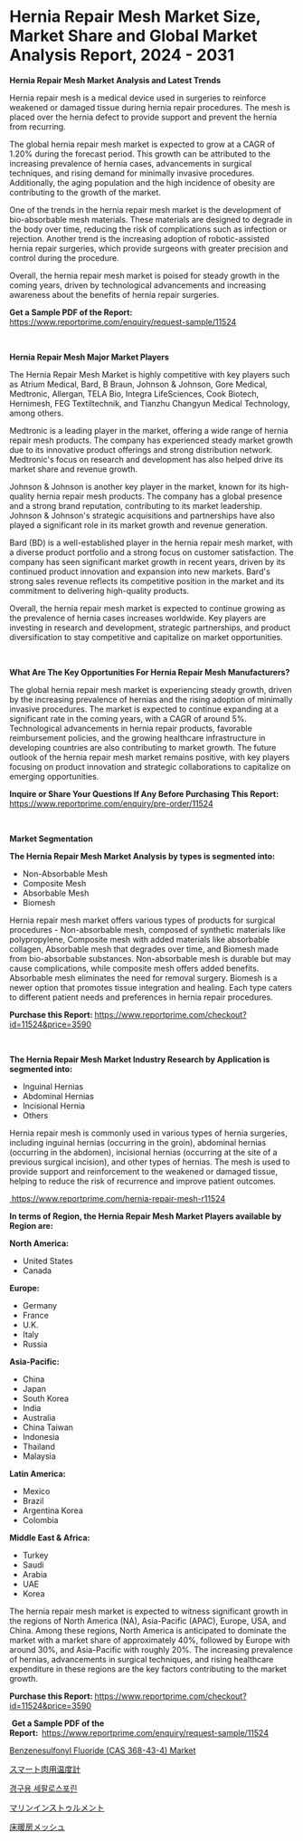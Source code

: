 <p><h1>Hernia Repair Mesh Market Size, Market Share and Global Market Analysis Report, 2024 - 2031</h1></p><p><strong>Hernia Repair Mesh Market Analysis and Latest Trends</strong></p>
<p><p>Hernia repair mesh is a medical device used in surgeries to reinforce weakened or damaged tissue during hernia repair procedures. The mesh is placed over the hernia defect to provide support and prevent the hernia from recurring.</p><p>The global hernia repair mesh market is expected to grow at a CAGR of 1.20% during the forecast period. This growth can be attributed to the increasing prevalence of hernia cases, advancements in surgical techniques, and rising demand for minimally invasive procedures. Additionally, the aging population and the high incidence of obesity are contributing to the growth of the market.</p><p>One of the trends in the hernia repair mesh market is the development of bio-absorbable mesh materials. These materials are designed to degrade in the body over time, reducing the risk of complications such as infection or rejection. Another trend is the increasing adoption of robotic-assisted hernia repair surgeries, which provide surgeons with greater precision and control during the procedure.</p><p>Overall, the hernia repair mesh market is poised for steady growth in the coming years, driven by technological advancements and increasing awareness about the benefits of hernia repair surgeries.</p></p>
<p><strong>Get a Sample PDF of the Report:&nbsp;</strong> <a href="https://www.reportprime.com/enquiry/request-sample/11524">https://www.reportprime.com/enquiry/request-sample/11524</a></p>
<p>&nbsp;</p>
<p><strong>Hernia Repair Mesh Major Market Players</strong></p>
<p><p>The Hernia Repair Mesh Market is highly competitive with key players such as Atrium Medical, Bard, B Braun, Johnson & Johnson, Gore Medical, Medtronic, Allergan, TELA Bio, Integra LifeSciences, Cook Biotech, Hernimesh, FEG Textiltechnik, and Tianzhu Changyun Medical Technology, among others.</p><p>Medtronic is a leading player in the market, offering a wide range of hernia repair mesh products. The company has experienced steady market growth due to its innovative product offerings and strong distribution network. Medtronic's focus on research and development has also helped drive its market share and revenue growth.</p><p>Johnson & Johnson is another key player in the market, known for its high-quality hernia repair mesh products. The company has a global presence and a strong brand reputation, contributing to its market leadership. Johnson & Johnson's strategic acquisitions and partnerships have also played a significant role in its market growth and revenue generation.</p><p>Bard (BD) is a well-established player in the hernia repair mesh market, with a diverse product portfolio and a strong focus on customer satisfaction. The company has seen significant market growth in recent years, driven by its continued product innovation and expansion into new markets. Bard's strong sales revenue reflects its competitive position in the market and its commitment to delivering high-quality products.</p><p>Overall, the hernia repair mesh market is expected to continue growing as the prevalence of hernia cases increases worldwide. Key players are investing in research and development, strategic partnerships, and product diversification to stay competitive and capitalize on market opportunities.</p></p>
<p>&nbsp;</p>
<p><strong>What Are The Key Opportunities For Hernia Repair Mesh Manufacturers?</strong></p>
<p><p>The global hernia repair mesh market is experiencing steady growth, driven by the increasing prevalence of hernias and the rising adoption of minimally invasive procedures. The market is expected to continue expanding at a significant rate in the coming years, with a CAGR of around 5%. Technological advancements in hernia repair products, favorable reimbursement policies, and the growing healthcare infrastructure in developing countries are also contributing to market growth. The future outlook of the hernia repair mesh market remains positive, with key players focusing on product innovation and strategic collaborations to capitalize on emerging opportunities.</p></p>
<p><strong>Inquire or Share Your Questions If Any Before Purchasing This Report:</strong> <a href="https://www.reportprime.com/enquiry/pre-order/11524">https://www.reportprime.com/enquiry/pre-order/11524</a></p>
<p>&nbsp;</p>
<p><strong>Market Segmentation</strong></p>
<p><strong>The Hernia Repair Mesh Market Analysis by types is segmented into:</strong></p>
<p><ul><li>Non-Absorbable Mesh</li><li>Composite Mesh</li><li>Absorbable Mesh</li><li>Biomesh</li></ul></p>
<p><p>Hernia repair mesh market offers various types of products for surgical procedures - Non-absorbable mesh, composed of synthetic materials like polypropylene, Composite mesh with added materials like absorbable collagen, Absorbable mesh that degrades over time, and Biomesh made from bio-absorbable substances. Non-absorbable mesh is durable but may cause complications, while composite mesh offers added benefits. Absorbable mesh eliminates the need for removal surgery. Biomesh is a newer option that promotes tissue integration and healing. Each type caters to different patient needs and preferences in hernia repair procedures.</p></p>
<p><strong>Purchase this Report:&nbsp;</strong><a href="https://www.reportprime.com/checkout?id=11524&price=3590">https://www.reportprime.com/checkout?id=11524&price=3590</a></p>
<p>&nbsp;</p>
<p><strong>The Hernia Repair Mesh Market Industry Research by Application is segmented into:</strong></p>
<p><ul><li>Inguinal Hernias</li><li>Abdominal Hernias</li><li>Incisional Hernia</li><li>Others</li></ul></p>
<p><p>Hernia repair mesh is commonly used in various types of hernia surgeries, including inguinal hernias (occurring in the groin), abdominal hernias (occurring in the abdomen), incisional hernias (occurring at the site of a previous surgical incision), and other types of hernias. The mesh is used to provide support and reinforcement to the weakened or damaged tissue, helping to reduce the risk of recurrence and improve patient outcomes.</p></p>
<p><a href="https://www.reportprime.com/hernia-repair-mesh-r11524">&nbsp;https://www.reportprime.com/hernia-repair-mesh-r11524</a></p>
<p><strong>In terms of Region, the Hernia Repair Mesh Market Players available by Region are:</strong></p>
<p>
    <p> <strong> North America: </strong>
        <ul>
            <li>United States</li>
            <li>Canada</li>
        </ul>
        </p> 
    <p> <strong> Europe: </strong>
        <ul>
            <li>Germany</li>
            <li>France</li>
            <li>U.K.</li>
            <li>Italy</li>
            <li>Russia</li>
        </ul>
        </p> 
    <p> <strong> Asia-Pacific: </strong>
        <ul>
            <li>China</li>
            <li>Japan</li>
            <li>South Korea</li>
            <li>India</li>
            <li>Australia</li>
            <li>China Taiwan</li>
            <li>Indonesia</li>
            <li>Thailand</li>
            <li>Malaysia</li>
        </ul>
        </p> 
    <p> <strong> Latin America: </strong>
        <ul>
            <li>Mexico</li>
            <li>Brazil</li>
            <li>Argentina Korea</li>
            <li>Colombia</li>
        </ul>
        </p> 
    <p> <strong> Middle East & Africa: </strong>
        <ul>
            <li>Turkey</li>
            <li>Saudi</li>
            <li>Arabia</li>
            <li>UAE</li>
            <li>Korea</li>
        </ul>
    </p>
    </p>
<p><p>The hernia repair mesh market is expected to witness significant growth in the regions of North America (NA), Asia-Pacific (APAC), Europe, USA, and China. Among these regions, North America is anticipated to dominate the market with a market share of approximately 40%, followed by Europe with around 30%, and Asia-Pacific with roughly 20%. The increasing prevalence of hernias, advancements in surgical techniques, and rising healthcare expenditure in these regions are the key factors contributing to the market growth.</p></p>
<p><strong>Purchase this Report: </strong><a href="https://www.reportprime.com/checkout?id=11524&price=3590">https://www.reportprime.com/checkout?id=11524&price=3590</a></p>
<p>&nbsp;<strong>Get a Sample PDF of the Report:&nbsp;&nbsp;</strong><a href="https://www.reportprime.com/enquiry/request-sample/11524">https://www.reportprime.com/enquiry/request-sample/11524</a></p>
<p><strong></strong></p>
<p><p><a href="https://github.com/sonuprakash1/Market-Research-Report-List-2/blob/main/benzenesulfonyl-fluoride-cas-368-43-4-market.md">Benzenesulfonyl Fluoride (CAS 368-43-4) Market</a></p><p><a href="https://medium.com/@logaolloway76845/%E3%82%B9%E3%83%9E%E3%83%BC%E3%83%88%E8%82%89%E6%B8%A9%E5%BA%A6%E8%A8%88%E5%B8%82%E5%A0%B4%E5%88%86%E6%9E%90-cagr-%E5%B8%82%E5%A0%B4%E3%82%BB%E3%82%B0%E3%83%A1%E3%83%B3%E3%83%86%E3%83%BC%E3%82%B7%E3%83%A7%E3%83%B3-%E3%81%8A%E3%82%88%E3%81%B3%E3%82%B0%E3%83%AD%E3%83%BC%E3%83%90%E3%83%AB%E7%94%A3%E6%A5%AD%E6%A6%82%E8%A6%81-5d28ab1d472d">スマート肉用温度計</a></p><p><a href="https://medium.com/@emmamoy1/%EA%B5%AC%EA%B0%95-%EC%BC%80%ED%8C%8C%EB%A1%9C%EC%8A%A4%ED%8F%AC%EB%A6%B0-%EC%8B%9C%EC%9E%A5-%EA%B7%9C%EB%AA%A8%EB%8A%94-%EA%B8%80%EB%A1%9C%EB%B2%8C-%EC%82%B0%EC%97%85%EC%97%90%EC%84%9C-%EC%B5%9C%EA%B3%A0%EC%9D%98-%EB%A7%88%EC%BC%80%ED%8C%85-%EC%B1%84%EB%84%90%EC%9D%84-%EB%B3%B4%EC%97%AC%EC%A4%80%EB%8B%A4-c4670ce4b907">경구용 세팔로스포린</a></p><p><a href="https://github.com/oqoeusbvpadwjs08/Market-Research-Report-List-1/blob/main/576691426057.md">マリンインストゥルメント</a></p><p><a href="https://github.com/CloydAbbott2023/Market-Research-Report-List-1/blob/main/206579926056.md">床暖房メッシュ</a></p></p>